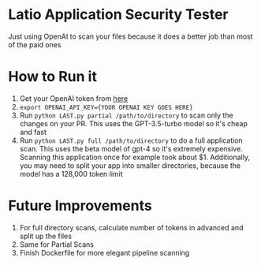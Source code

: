 # Latio Application Security Tester
Just using OpenAI to scan your files because it does a better job than most of the paid ones

# How to Run it

1. Get your OpenAI token from [here](https://platform.openai.com/api-keys)
2. `export OPENAI_API_KEY={YOUR OPENAI KEY GOES HERE}`
3. Run `python LAST.py partial /path/to/directory` to scan only the changes on your PR. This uses the GPT-3.5-turbo model so it's cheap and fast
4. Run `python LAST.py full /path/to/directory` to do a full application scan. This uses the beta model of gpt-4 so it's extremely expensive. Scanning this application once for example took about $1. Additionally, you may need to split your app into smaller directories, because the model has a 128,000 token limit 

# Future Improvements
1. For full directory scans, calculate number of tokens in advanced and split up the files
2. Same for Partial Scans
3. Finish Dockerfile for more elegant pipeline scanning

